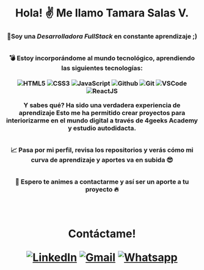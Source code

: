 <h1 align="center">Hola! ✌️  Me llamo Tamara Salas V.</h1>
<h3 align="center">📌Soy una <i> Desarrolladora FullStack </i> en constante aprendizaje ;)  <br></br>

💣 Estoy incorporándome al mundo tecnológico, aprendiendo las siguientes tecnologías:  <br></br>
![HTML5](https://img.icons8.com/color/30/html-5.png)
![CSS3](https://img.icons8.com/color/30/css3.png)
![JavaScript](https://img.icons8.com/color/30/javascript.png)
![Github](https://img.icons8.com/material-outlined/30/github.png)
![Git](https://img.icons8.com/color/30/git.png)
![VSCode](https://img.icons8.com/color/30/visual-studio-code-2019.png)
![ReactJS](https://img.icons8.com/color/30/react-native.png)

Y sabes qué? Ha sido una verdadera experiencia de aprendizaje Esto me ha permitido crear proyectos para interiorizarme en el mundo digital a través de 4geeks Academy y estudio autodidacta. <br></br>

📈 Pasa por mi perfil, revisa los repositorios y verás cómo mi curva de aprendizaje y aportes va en subida 😎 <br></br>

📲 Espero te animes a contactarme y así ser un aporte a tu proyecto 🔥</h3>

<br></br>


<h1 align="center">Contáctame! 
<p align="center">
	<a href="https://www.linkedin.com/in/tamara-salas-vergara/"><img src="https://img.shields.io/badge/linkedin-%230A66C2.svg?style=plastic&logo=linkedin&logoColor=white" alt="LinkedIn"/></a>
	<a href="mailto:tamara.salasvergara@gmail.com"><img img src="https://img.shields.io/badge/gmail-%23EA4335.svg?style=plastic&logo=gmail&logoColor=white" alt="Gmail"/></a>
	<a href="https://wa.me/56983673191"><img src="https://img.shields.io/badge/whatsapp-%2325D366.svg?style=plastic&logo=whatsapp&logoColor=white" alt="Whatsapp"/></a>
</p>
</h1>

